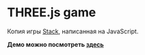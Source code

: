 # THREE.js game

Копия игры [Stack](https://play.google.com/store/apps/details?id=com.ketchapp.stack), написанная на JavaScript.

**Демо можно посмотреть [здесь](http://atnartur.github.io/threejs-game)**